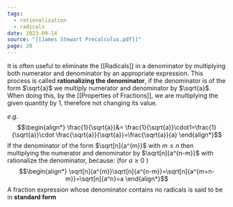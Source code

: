 ```yaml
---
tags:
  - rationalization
  - radicals
date: 2023-09-14
source: "[[James Stewart Precalculus.pdf]]"
page: 20
---
```

It is often useful to eliminate the [[Radicals]] in a denominator by multiplying both numerator and denominator by an appropriate expression. This process is called **rationalizing the denominator**, if the denominator is of the form $\sqrt{a}$ we multiply numerator and denominator by $\sqrt{a}$. When doing this, by the [[Properties of Fractions]], we are multiplying the given quantity by 1, therefore not changing its value.

$e.g.$
$$\begin{align*}
\frac{1}{\sqrt{a}}&= \frac{1}{\sqrt{a}}\cdot1=\frac{1}{\sqrt{a}}\cdot \frac{\sqrt{a}}{\sqrt{a}}=\frac{\sqrt{a}}{a}
\end{align*}$$
If the denominator of the form $\sqrt[n]{a^{m}}$ with $m \le n$ then multiplying the numerator and denominator by $\sqrt[n]{a^{n-m}}$ with rationalize the denominator, because: (for $a\ge0$ )
$$\begin{align*}
\sqrt[n]{a^{m}}\sqrt[n]{a^{n-m}}=\sqrt[n]{a^{m+n-m}}=\sqrt[n]{a^n}=a
\end{align*}$$
A fraction expression whose denominator contains no radicals is said to be in **standard form**
